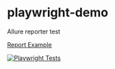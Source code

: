 # playwright-demo
Allure reporter test

[Report Example](https://pvarenik.github.io/playwright-demo/)

[![Playwright Tests](https://github.com/pvarenik/playwright-demo/actions/workflows/playwright.yml/badge.svg?branch=master)](https://github.com/pvarenik/playwright-demo/actions/workflows/playwright.yml)
